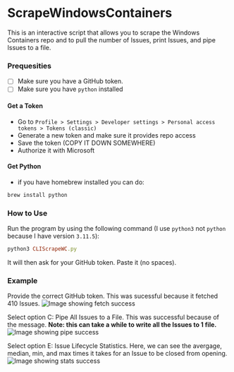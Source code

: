 # ScrapeWindowsContainers

This is an interactive script that allows you to scrape the Windows Containers repo
and to pull the number of Issues, print Issues, and pipe Issues to a file.

### Prequesities

- [ ] Make sure you have a GitHub token.
- [ ] Make sure you have `python` installed

#### Get a Token

- Go to `Profile > Settings > Developer settings > Personal access tokens > Tokens (classic)`
- Generate a new token and make sure it provides repo access
- Save the token (COPY IT DOWN SOMEWHERE)
- Authorize it with Microsoft

#### Get Python

- if you have homebrew installed you can do:

```ruby
brew install python
```

### How to Use

Run the program by using the following command (I use `python3` not `python` because I have version `3.11.5`):

```ruby
python3 CLIScrapeWC.py
```

It will then ask for your GitHub token. Paste it (no spaces).

### Example

Provide the correct GitHub token. This was sucessful because it fetched 410 Issues.
![Image showing fetch success]('media/usage_stats.png')

Select option C: Pipe All Issues to a File. This was successful because of the message.
**Note: this can take a while to write all the Issues to 1 file.**
![Image showing pipe success]('media/pipe_file.png')

Select option E: Issue Lifecycle Statistics. Here, we can see the avergage, median,
min, and max times it takes for an Issue to be closed from opening.
![Image showing stats success]('media/token_success.png')

